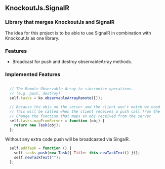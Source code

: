 ## KnockoutJs.SignalR

### Library that merges KnockoutJs and SignalR
The idea for this project is to be able to use SignalR in combination with KnockoutJs as one library.

### Features
* Broadcast for push and destroy observableArray methods.

### Implemented Features
```JavaScript

  // The Remote Observable Array to sincronize operations.
  // (e.g. push, destroy)
  self.tasks = ko.observableArrayRemote([]);

  // Because the objs on the server and the client won't match we need a map function.
  // This will be called when the client receives a push call from the server.
  // Change the function that maps an obj received from the server.
  self.tasks.mapFromServer = function (obj) {
    return new Task(obj);
  };

```

Without any extra code push will be broadcasted via SingalR.
```Javascript
  self.addTask = function () {
    self.tasks.push(new Task({ Title: this.newTaskText() }));
    self.newTaskText("");
  };
```
